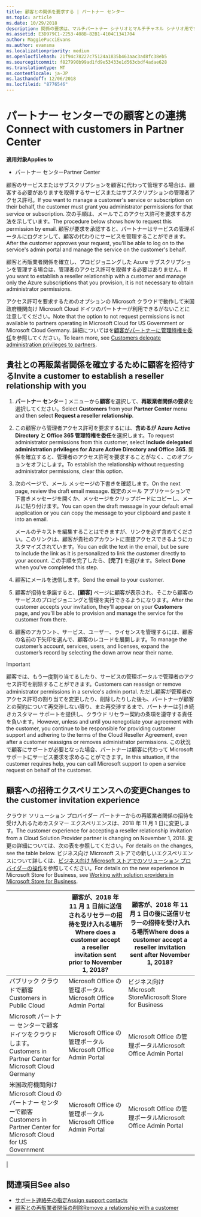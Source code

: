 ```yaml
---
title: 顧客との関係を要求する | パートナー センター
ms.topic: article
ms.date: 10/29/2018
description: 関係の要求は、マルチパートナー シナリオとマルチチャネル シナリオ用です。 また、パートナーの代理管理者特権が顧客によって削除され、パートナーがプロビジョニングやサポートを提供するために、管理者特権を復元する必要がある場合にも使用できます。
ms.assetid: E3D979C1-2253-408B-82B1-4104C1341704
author: MaggiePucciEvans
ms.author: evansma
ms.localizationpriority: medium
ms.openlocfilehash: 21f94c78227c75124a1835b463aac3ad8fc38eb5
ms.sourcegitcommit: f827990b99ad1fd9e53433e1d563cbdf4adae628
ms.translationtype: MT
ms.contentlocale: ja-JP
ms.lasthandoff: 12/06/2018
ms.locfileid: "8776546"
---
```

# <a name="connect-with-customers-in-partner-center"></a><span data-ttu-id="6e3b4-104">パートナー センターでの顧客との連携</span><span class="sxs-lookup"><span data-stu-id="6e3b4-104">Connect with customers in Partner Center</span></span>

**<span data-ttu-id="6e3b4-105">適用対象</span><span class="sxs-lookup"><span data-stu-id="6e3b4-105">Applies to</span></span>**

-  <span data-ttu-id="6e3b4-106">パートナー センター</span><span class="sxs-lookup"><span data-stu-id="6e3b4-106">Partner Center</span></span>

<span data-ttu-id="6e3b4-107">顧客のサービスまたはサブスクリプションを顧客に代わって管理する場合は、顧客する必要がありますを取得するサービスまたはサブスクリプションの管理者アクセス許可。</span><span class="sxs-lookup"><span data-stu-id="6e3b4-107">If you want to manage a customer's service or subscription on their behalf, the customer must grant you administrator permissions for that service or subscription.</span></span> <span data-ttu-id="6e3b4-108">次の手順は、メールでこのアクセス許可を要求する方法を示しています。</span><span class="sxs-lookup"><span data-stu-id="6e3b4-108">The procedure below shows how to request this permission by email.</span></span> <span data-ttu-id="6e3b4-109">顧客が要求を承認すると、パートナーはサービスの管理ポータルにログオンして、顧客の代わりにサービスを管理することができます。</span><span class="sxs-lookup"><span data-stu-id="6e3b4-109">After the customer approves your request, you'll be able to log on to the service's admin portal and manage the service on the customer's behalf.</span></span>

<span data-ttu-id="6e3b4-110">顧客と再販業者関係を確立し、プロビジョニングした Azure サブスクリプションを管理する場合は、管理者のアクセス許可を取得する必要はありません。</span><span class="sxs-lookup"><span data-stu-id="6e3b4-110">If you want to establish a reseller relationship with a customer and manage only the Azure subscriptions that you provision, it is not necessary to obtain administrator permissions.</span></span>

<span data-ttu-id="6e3b4-111">アクセス許可を要求するためのオプションの Microsoft クラウドで動作して米国政府機関向け Microsoft Cloud ドイツのパートナーが利用できるがないことに注意してください。</span><span class="sxs-lookup"><span data-stu-id="6e3b4-111">Note that the option to not request permissions is not available to partners operating in Microsoft Cloud for US Government or Microsoft Cloud Germany.</span></span> <span data-ttu-id="6e3b4-112">詳細についてはを[顧客がパートナーに管理特権を委任](https://docs.microsoft.com/en-us/partner-center/customers_revoke_admin_privileges)を参照してください。</span><span class="sxs-lookup"><span data-stu-id="6e3b4-112">To learn more, see [Customers delegate administration privileges to partners](https://docs.microsoft.com/en-us/partner-center/customers_revoke_admin_privileges).</span></span>


## <a name="invite-a-customer-to-establish-a-reseller-relationship-with-you"></a><span data-ttu-id="6e3b4-113">貴社との再販業者関係を確立するために顧客を招待する</span><span class="sxs-lookup"><span data-stu-id="6e3b4-113">Invite a customer to establish a reseller relationship with you</span></span>

1.  <span data-ttu-id="6e3b4-114">**パートナー センター** ] メニューから**顧客**を選択して、**再販業者関係の要求**を選択してください。</span><span class="sxs-lookup"><span data-stu-id="6e3b4-114">Select **Customers** from your **Partner Center** menu and then select **Request a reseller relationship**.</span></span>

2.  <span data-ttu-id="6e3b4-115">この顧客から管理者アクセス許可を要求するには、**含めるが Azure Active Directory と Office 365 管理特権を委任**を選択します。</span><span class="sxs-lookup"><span data-stu-id="6e3b4-115">To request administrator permissions from this customer, select **Include delegated administration privileges for Azure Active Directory and Office 365**.</span></span> <span data-ttu-id="6e3b4-116">関係を確立すると、管理者のアクセス許可を要求することがなく、このオプションをオフにします。</span><span class="sxs-lookup"><span data-stu-id="6e3b4-116">To establish the relationship without requesting administrator permissions, clear this option.</span></span> 

3.  <span data-ttu-id="6e3b4-117">次のページで、メール メッセージの下書きを確認します。</span><span class="sxs-lookup"><span data-stu-id="6e3b4-117">On the next page, review the draft email message.</span></span> <span data-ttu-id="6e3b4-118">既定のメール アプリケーションで下書きメッセージを開くか、メッセージをクリップボードにコピーし、メールに貼り付けます。</span><span class="sxs-lookup"><span data-stu-id="6e3b4-118">You can open the draft message in your default email application or you can copy the message to your clipboard and paste it into an email.</span></span> 

    <span data-ttu-id="6e3b4-119">メールのテキストを編集することはできますが、リンクを必ず含めてください。このリンクは、顧客が貴社のアカウントに直接アクセスできるようにカスタマイズされています。</span><span class="sxs-lookup"><span data-stu-id="6e3b4-119">You can edit the text in the email, but be sure to include the link as it is personalized to link the customer directly to your account.</span></span> <span data-ttu-id="6e3b4-120">この手順を完了したら、**[完了]** を選びます。</span><span class="sxs-lookup"><span data-stu-id="6e3b4-120">Select **Done** when you’ve completed this step.</span></span>

3.  <span data-ttu-id="6e3b4-121">顧客にメールを送信します。</span><span class="sxs-lookup"><span data-stu-id="6e3b4-121">Send the email to your customer.</span></span>

5.  <span data-ttu-id="6e3b4-122">顧客が招待を承諾すると、**[顧客]** ページに顧客が表示され、そこから顧客のサービスのプロビジョニングと管理を実行できるようになります。</span><span class="sxs-lookup"><span data-stu-id="6e3b4-122">After the customer accepts your invitation, they'll appear on your **Customers** page, and you'll be able to provision and manage the service for the customer from there.</span></span>

 
6.  <span data-ttu-id="6e3b4-123">顧客のアカウント、サービス、ユーザー、ライセンスを管理するには、顧客の名前の下矢印を選んで、顧客のレコードを展開します。</span><span class="sxs-lookup"><span data-stu-id="6e3b4-123">To manage the customer’s account, services, users, and licenses, expand the customer’s record by selecting the down arrow near their name.</span></span>


> [!IMPORTANT]  
> <span data-ttu-id="6e3b4-124">顧客では、もう一度割り当てるしたり、サービスの管理ポータルで管理者のアクセス許可を削除することができます。</span><span class="sxs-lookup"><span data-stu-id="6e3b4-124">Customers can reassign or remove administrator permissions in a service's admin portal.</span></span> <span data-ttu-id="6e3b4-125">ただし顧客が管理者のアクセス許可の割り当てを変更したり、削除したりした後も、パートナーが顧客との契約について再交渉しない限り、また再交渉するまで、パートナーは引き続きカスタマー サポートを提供し、クラウド リセラー契約の条項を遵守する責任を負います。</span><span class="sxs-lookup"><span data-stu-id="6e3b4-125">However, unless and until you renegotiate your agreement with the customer, you continue to be responsible for providing customer support and adhering to the terms of the Cloud Reseller Agreement, even after a customer reassigns or removes administrator permissions.</span></span> <span data-ttu-id="6e3b4-126">この状況で顧客にサポートが必要となった場合、パートナーは顧客に代わって Microsoft サポートにサービス要求を求めることができます。</span><span class="sxs-lookup"><span data-stu-id="6e3b4-126">In this situation, if the customer requires help, you can call Microsoft support to open a service request on behalf of the customer.</span></span>

## <a name="changes-to-the-customer-invitation-experience"></a><span data-ttu-id="6e3b4-127">顧客への招待エクスペリエンスへの変更</span><span class="sxs-lookup"><span data-stu-id="6e3b4-127">Changes to the customer invitation experience</span></span>

<span data-ttu-id="6e3b4-128">クラウド ソリューション プロバイダー パートナーからの再販業者関係の招待を受け入れるためカスタマー エクスペリエンスは、2018 年 11 月 1 日に変更します。</span><span class="sxs-lookup"><span data-stu-id="6e3b4-128">The customer experience for accepting a reseller relationship invitation from a Cloud Solution Provider partner is changing on November 1, 2018.</span></span> <span data-ttu-id="6e3b4-129">変更の詳細については、次の表を参照してください。</span><span class="sxs-lookup"><span data-stu-id="6e3b4-129">For details on the changes, see the table below.</span></span> <span data-ttu-id="6e3b4-130">ビジネス向け Microsoft ストアでの新しいエクスペリエンスについて詳しくは、[ビジネス向け Microsoft ストアでのソリューション プロバイダーの操作](https://docs.microsoft.com/en-us/microsoft-store/work-with-partner-microsoft-store-business)を参照してください。</span><span class="sxs-lookup"><span data-stu-id="6e3b4-130">For details on the new experience in Microsoft Store for Business, see [Working with solution providers in Microsoft Store for Business](https://docs.microsoft.com/en-us/microsoft-store/work-with-partner-microsoft-store-business).</span></span>

|  | <span data-ttu-id="6e3b4-131">顧客が、2018 年 11 月 1 日前に送信されるリセラーの招待を受け入れる場所</span><span class="sxs-lookup"><span data-stu-id="6e3b4-131">Where does a customer accept a reseller invitation sent prior to November 1, 2018?</span></span> | <span data-ttu-id="6e3b4-132">顧客が、2018 年 11 月 1 日の後に送信リセラーの招待を受け入れる場所</span><span class="sxs-lookup"><span data-stu-id="6e3b4-132">Where does a customer accept a reseller invitation sent after November 1, 2018?</span></span> |
|---------|---------|---------
| <span data-ttu-id="6e3b4-133">パブリック クラウドで顧客</span><span class="sxs-lookup"><span data-stu-id="6e3b4-133">Customers in Public Cloud</span></span> | <span data-ttu-id="6e3b4-134">Microsoft Office の管理ポータル</span><span class="sxs-lookup"><span data-stu-id="6e3b4-134">Microsoft Office Admin Portal</span></span> | <span data-ttu-id="6e3b4-135">ビジネス向け Microsoft Store</span><span class="sxs-lookup"><span data-stu-id="6e3b4-135">Microsoft Store for Business</span></span> |
| <span data-ttu-id="6e3b4-136">Microsoft パートナー センターで顧客ドイツをクラウドします。</span><span class="sxs-lookup"><span data-stu-id="6e3b4-136">Customers in Partner Center for Microsoft Cloud Germany</span></span> | <span data-ttu-id="6e3b4-137">Microsoft Office の管理ポータル</span><span class="sxs-lookup"><span data-stu-id="6e3b4-137">Microsoft Office Admin Portal</span></span> | <span data-ttu-id="6e3b4-138">Microsoft Office の管理ポータル</span><span class="sxs-lookup"><span data-stu-id="6e3b4-138">Microsoft Office Admin Portal</span></span> |
| <span data-ttu-id="6e3b4-139">米国政府機関向け Microsoft Cloud のパートナー センターで顧客</span><span class="sxs-lookup"><span data-stu-id="6e3b4-139">Customers in Partner Center for Microsoft Cloud for US Government</span></span> | <span data-ttu-id="6e3b4-140">Microsoft Office の管理ポータル</span><span class="sxs-lookup"><span data-stu-id="6e3b4-140">Microsoft Office Admin Portal</span></span> | <span data-ttu-id="6e3b4-141">Microsoft Office の管理ポータル</span><span class="sxs-lookup"><span data-stu-id="6e3b4-141">Microsoft Office Admin Portal</span></span> |
|

## <a name="see-also"></a><span data-ttu-id="6e3b4-142">関連項目</span><span class="sxs-lookup"><span data-stu-id="6e3b4-142">See also</span></span>

- [<span data-ttu-id="6e3b4-143">サポート連絡先の指定</span><span class="sxs-lookup"><span data-stu-id="6e3b4-143">Assign support contacts</span></span>](assign-support-contacts.md)
- [<span data-ttu-id="6e3b4-144">顧客との再販業者関係の削除</span><span class="sxs-lookup"><span data-stu-id="6e3b4-144">Remove a relationship with a customer</span></span>](remove-a-relationship.md)
